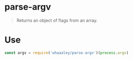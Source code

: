 
# parse-argv

> Returns an object of flags from an array.

# Use

```js
const argv = require('whaaaley/parse-argv')(process.argv)
```
